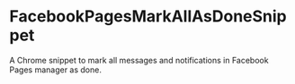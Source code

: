 # FacebookPagesMarkAllAsDoneSnippet
A Chrome snippet to mark all messages and notifications in Facebook Pages manager as done.
